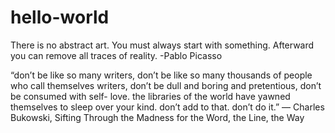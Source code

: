 # hello-world
There is no abstract art. You must always start with something. Afterward you can remove all traces of reality. -Pablo Picasso

“don’t be like so many writers,
don’t be like so many thousands of
people who call themselves writers,
don’t be dull and boring and
pretentious, don’t be consumed with self-
love.
the libraries of the world have
yawned themselves to
sleep
over your kind.
don’t add to that.
don’t do it.” 
― Charles Bukowski, Sifting Through the Madness for the Word, the Line, the Way

